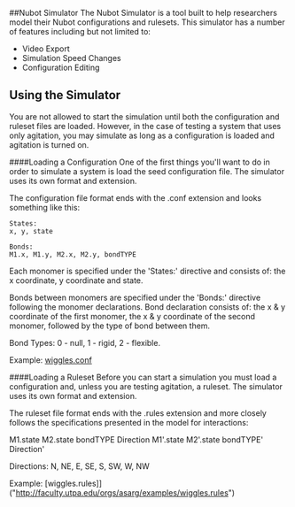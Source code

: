 ##Nubot Simulator
The Nubot Simulator is a tool built to help researchers model their Nubot configurations and rulesets. This simulator has a number of features including but not limited to:

* Video Export
* Simulation Speed Changes
* Configuration Editing

## Using the Simulator
You are not allowed to start the simulation until both the configuration and ruleset files are loaded. However, in the case of testing a system that uses only agitation, you may simulate as long as a configuration is loaded and agitation is turned on.

####Loading a Configuration
One of the first things you'll want to do in order to simulate a system is load the seed configuration file. The simulator uses its own format and extension.

The configuration file format ends with the .conf extension and looks something like this:

```
States:
x, y, state

Bonds:
M1.x, M1.y, M2.x, M2.y, bondTYPE
```
Each monomer is specified under the 'States:' directive and consists of: the x coordinate, y coordinate and state.

Bonds between monomers are specified under the 'Bonds:' directive following the monomer declarations. Bond declaration consists of: the x & y coordinate of the first monomer, the x & y coordinate of the second monomer, followed by the type of bond between them.

Bond Types: 0 - null, 1 - rigid, 2 - flexible.

Example: [wiggles.conf]("http://faculty.utpa.edu/orgs/asarg/examples/wiggles.conf")

####Loading a Ruleset
Before you can start a simulation you must load a configuration and, unless you are testing agitation, a ruleset. The simulator uses its own format and extension.

The ruleset file format ends with the .rules extension and more closely follows the specifications presented in the model for interactions:

M1.state M2.state bondTYPE Direction M1'.state M2'.state bondTYPE' Direction'

Directions: N, NE, E, SE, S, SW, W, NW

Example: [wiggles.rules]]("http://faculty.utpa.edu/orgs/asarg/examples/wiggles.rules")
